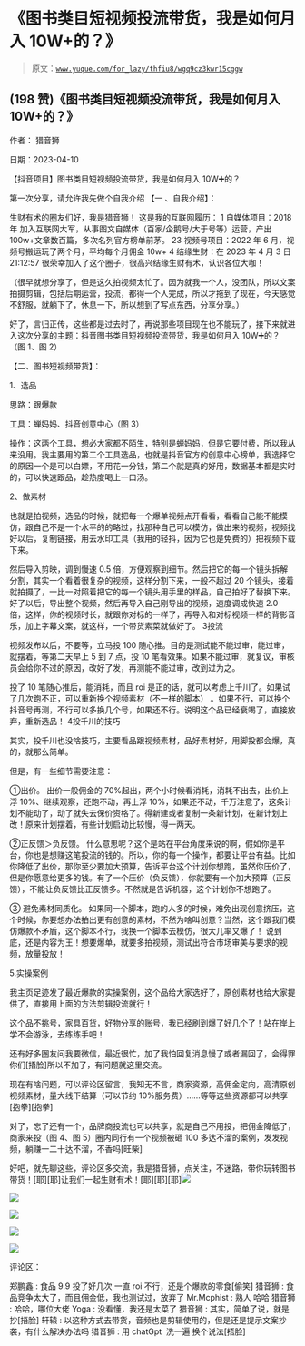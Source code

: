 # 《图书类目短视频投流带货，我是如何月入 10W+的？》

> 原文：[`www.yuque.com/for_lazy/thfiu8/wgq9cz3kwr15cggw`](https://www.yuque.com/for_lazy/thfiu8/wgq9cz3kwr15cggw)



## (198 赞)《图书类目短视频投流带货，我是如何月入 10W+的？》 

作者： 猎音狮 

日期：2023-04-10 

【抖音项目】图书类目短视频投流带货，我是如何月入 10W➕的？ 

第一次分享，请允许我先做个自我介绍 【一 、自我介绍】： 

生财有术的圈友们好，我是猎音狮！ 这是我的互联网履历： <ne-oli index-type="0"><ne-oli-i>1</ne-oli-i> <ne-oli-c class="ne-oli-content" id="ucd8acddd" data-lake-id="ucd8acddd">自媒体项目：2018 年 加入互联网大军，从事图文自媒体（百家/企鹅号/大于号等）运营，产出 100w+文章数百篇，多次名列官方榜单前茅。</ne-oli-c></ne-oli> <ne-oli index-type="0"><ne-oli-i>2</ne-oli-i></ne-oli>​<ne-oli index-type="0"><ne-oli-i>3</ne-oli-i> <ne-oli-c class="ne-oli-content" id="uf9b2d0f1" data-lake-id="uf9b2d0f1">视频号项目：2022 年 6 月，视频号搬运玩了两个月，平均每个月佣金 10w+</ne-oli-c></ne-oli> <ne-oli index-type="0"><ne-oli-i>4</ne-oli-i> <ne-oli-c class="ne-oli-content" id="ufa2688f5" data-lake-id="ufa2688f5">结缘生财：在 2023 年 4 月 3 日 21:12:57 很荣幸加入了这个圈子，很高兴结缘生财有术，认识各位大咖！</ne-oli-c></ne-oli> 

（很早就想分享了，但是这久拍视频太忙了。因为就我一个人，没团队，所以文案拍摄剪辑，包括后期运营，投流，都得一个人完成，所以才拖到了现在，今天感觉不舒服，就躺下了，休息一下，所以想到了写点东西，分享分享。） 

好了，言归正传，这些都是过去时了，再说那些项目现在也不能玩了，接下来就进入这次分享的主题：抖音图书类目短视频投流带货，我是如何月入 10W➕的？（图 1、图 2） 

【二、图书短视频带货】： 

1、选品 

思路：跟爆款 

工具：蝉妈妈、抖音创意中心（图 3） 

操作：这两个工具，想必大家都不陌生，特别是蝉妈妈，但是它要付费，所以我从来没用。我主要用的第二个工具选品，也就是抖音官方的创意中心榜单，我选择它的原因一个是可以白嫖，不用花一分钱，第二个就是真的好用，数据基本都是实时的，可以快速跟品，趁热度喝上一口汤。 

2、做素材 

也就是拍视频，选品的时候，就把每一个爆单视频点开看看，看看自己能不能模仿，跟自己不是一个水平的的略过，找那种自己可以模仿，做出来的视频，视频找好以后，复制链接，用去水印工具（我用的轻抖，因为它也是免费的）把视频下载下来。 

然后导入剪映，调到慢速 0.5 倍，方便观察到细节。然后把它的每一个镜头拆解分割，其实一个看着很复杂的视频，这样分割下来，一般不超过 20 个镜头，接着就拍摄了，一比一对照着把它的每一个镜头用手里的样品，自己拍好了替换下来。好了以后，导出整个视频，然后再导入自己刚导出的视频，速度调成快速 2.0 倍，这样，你的视频时长，就跟你对标的一样了，再导入和对标视频一样的背影音乐，加上字幕文案，就这样，一个带货素菜就做好了。 <ne-oli index-type="0"><ne-oli-i>3</ne-oli-i><ne-oli-c class="ne-oli-content" id="uc8f3f9de" data-lake-id="uc8f3f9de">投流</ne-oli-c></ne-oli> 

视频发布以后，不要等，立马投 100 随心推。目的是测试能不能过审，能过审，就摆着，等第二天早上 5 到 7 点，投 10 笔看效果。如果不能过审，就复议，审核员会给你不过的原因，改好了发，再测能不能过审，改到过为之。 

投了 10 笔随心推后，能消耗，而且 roi 是正的话，就可以考虑上千川了。如果试了几次跑不正，可以重新换个视频素材（不一样的脚本） 。如果不行，可以换个抖音号再测，不行可以多换几个号，如果还不行。说明这个品已经衰竭了，直接放弃，重新选品！ <ne-oli index-type="0"><ne-oli-i>4</ne-oli-i><ne-oli-c class="ne-oli-content" id="uc2f9d1ba" data-lake-id="uc2f9d1ba">投千川的技巧</ne-oli-c></ne-oli> 

其实，投千川也没啥技巧，主要看品跟视频素材，品好素材好，用脚投都会爆，真的，就那么简单。 

但是，有一些细节需要注意： 

①出价。 出价一般佣金的 70%起出，两个小时候看消耗，消耗不出去，出价上浮 10%、继续观察，还跑不动，再上浮 10%，如果还不动，千万注意了，这条计划不能动了，动了就失去保价资格了。得新建或者复制一条新计划，在新计划上改！原来计划摆着，有些计划启动比较慢，得一两天。 

②正反馈＞负反馈。 什么意思呢？这个是站在平台角度来说的啊，假如你是平台，你也是想赚这笔投流的钱的。所以，你的每一个操作，都要让平台有益。比如你降低了出价，那你至少要加大预算，告诉平台这个计划你想跑，虽然你压价了，但是你愿意给更多的钱。有了一个压价（负反馈），你就要有一个加大预算（正反馈），不能让负反馈比正反馈多。不然就是告诉机器，这个计划你不想跑了。 

③ 避免素材同质化。 如果同一个脚本，跑的人多的时候，难免出现创意挤压，这个时候，你要想办法拍出更有创意的素材，不然为啥叫创意？当然，这个跟我们模仿爆款不矛盾，这个脚本不行，我换一个脚本去模仿，很大几率又爆了！ 说到底，还是内容为王！想要爆单，就要多拍视频，测试出符合市场审美与要求的视频，放量投放！ 

5.实操案例 

我主页足迹发了最近爆款的实操案例，这个品给大家选好了，原创素材也给大家提供了，直接用上面的方法剪辑投流就行！ 

这个品不挑号，家具百货，好物分享的账号，我已经刷到爆了好几个了！站在岸上学不会游泳，去练练手吧！ 

还有好多圈友问我要微信，最近很忙，加了我怕回复消息慢了或者漏回了，会得罪你们[捂脸]所以不加了，有问题就这里交流。 

现在有啥问题，可以评论区留言，我知无不言，商家资源，高佣金定向，高清原创视频素材，量大线下结算（可以节约 10%服务费）……等等这些资源都可以共享[抱拳][抱拳] 

对了，忘了还有一个，品牌商投流也可以共享，就是自己不用投，把佣金降低了，商家来投（图 4、图 5）圈内同行有一个视频被砸 100 多达不溜的案例，发发视频，躺赚一二十达不溜，不香吗[旺柴] 

好吧，就先聊这些，评论区多交流，我是猎音狮，点关注，不迷路，带你玩转图书带货！[耶][耶]让我们一起生财有术！[耶][耶][耶]![](img/112c760972520336d2893311a01a918e.png) 

![](img/75e3658d8d4c23f14820f73f10e7a247.png) 

![](img/7ca07de3d5b0ed270740f93026e62806.png) 

![](img/651a50b67b8090991bccbb05b60d1258.png) 

![](img/1dc08a13e40a5493f43e84eda53c593c.png) 

评论区： 

郑鹏鑫 : 食品 9.9 投了好几次 一直 roi 不行，还是个爆款的零食[偷笑] 猎音狮 : 食品竞争太大了，而且佣金低，我也测试过，放弃了 Mr.Mcphist : 熟人 哈哈 猎音狮 : 哈哈，哪位大佬 Yoga : 没看懂，我还是太菜了 猎音狮 : 其实，简单了说，就是抄[捂脸] 轩辕 : 以这种方式去带货，音频也是剪辑使用的，但是还是提示文案抄袭，有什么解决办法吗 猎音狮 : 用 chatGpt  洗一遍 换个说法[捂脸]
